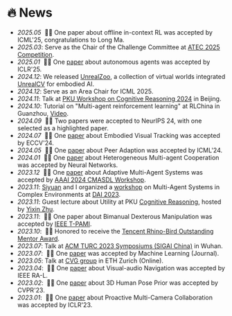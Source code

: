 # 🔥 News
- *2025.05* &nbsp;🎉🎉 One paper about offline in-context RL was accepted by ICML'25, congratulations to Long Ma.
- *2025.03*: Serve as the Chair of the Challenge Committee at [ATEC 2025 Competition](https://www.atecup.cn/competitions/100009).
- *2025.01* &nbsp;🎉🎉 One [paper](https://arxiv.org/abs/2412.06435) about autonomous agents was accepted by ICLR'25.
- *2024.12*: We released [UnrealZoo](http://unrealzoo.site/), a collection of virtual worlds integrated [UnrealCV](https://unrealcv.org/) for embodied AI.
- *2024.12*: Serve as an Area Chair for ICML 2025.
- *2024.11*: Talk at [PKU Workshop on Cognitive Reasoning 2024](https://www.ai.pku.edu.cn/info/1086/3053.htm) in Beijing.
- *2024.10*: Tutorial on "Multi-agent reinforcement learning" at RLChina in Guanzhou, [Video](https://www.bilibili.com/video/BV15yBeYWEPA/?spm_id_from=333.999.0.0).
- *2024.09* &nbsp;🎉🎉 Two papers were accepted to NeurIPS 24, with one selected as a highlighted paper.
- *2024.07* &nbsp;🎉🎉 One [paper](https://arxiv.org/pdf/2404.09857) about Embodied Visual Tracking was accepted by ECCV'24.
- *2024.05* &nbsp;🎉🎉 One [paper](https://arxiv.org/abs/2402.02468) about Peer Adaption was accepted by ICML'24.
- *2024.01* &nbsp;🎉🎉 One [paper](https://papers.ssrn.com/sol3/papers.cfm?abstract_id=4437059) about Heterogeneous Multi-agent Cooperation was accepted by Neural Networks.
- *2023.12* &nbsp;🎉🎉 One [paper](https://drive.google.com/file/d/18MTVr8_vGrTrNStbF7GsoluVW-tWzuWQ/view) about Adaptive Multi-Agent Systems was accepted by [AAAI 2024 CMASDL Workshop](https://www.is3rlab.org/aaai24-cmasdl-workshop.github.io/).
- *2023.11*: [Siyuan](https://siyuanqi.github.io/) and I organized a [workshop](https://sites.google.com/view/dai-2023-masce) on Multi-Agent Systems in Complex Environments at [DAI 2023](http://www.adai.ai/dai/2023/index.html).
- *2023.11*: Guest lecture about Utility at PKU [Cognitive Reasoning](https://yzhu.io/courses/core/), hosted by [Yixin Zhu](https://yzhu.io/).
- *2023.11*: &nbsp;🎉🎉 One paper about Bimanual Dexterous Manipulation was accepted by [IEEE T-PAMI](https://ieeexplore.ieee.org/abstract/document/10343126).
- *2023.10*: &nbsp;🎉🎉 Honored to receive the [Tencent Rhino-Bird Outstanding Mentor Award](https://ur.tencent.com/article/1462).
- *2023.07*: Talk at [ACM TURC 2023 Symposiums (SIGAI China)](https://www.acmturc.com/2023/en/SIGAI_China.html) in Wuhan.
- *2023.07*: &nbsp;🎉🎉 One [paper](https://github.com/PKU-Alignment/ReDMan) was accepted by Machine Learning (Journal). 
- *2023.05*: Talk at [CVG group](https://cvg.ethz.ch/) in ETH Zurich (Online).
- *2023.04*: &nbsp;🎉🎉 One [paper](https://arxiv.org/abs/2304.10773) about Visual-audio Navigation was accepted by IEEE RA-L. 
- *2023.02*: &nbsp;🎉🎉 One [paper]((https://arxiv.org/abs/2212.08641)) about 3D Human Pose Prior was accepted by CVPR'23. 
- *2023.01*: &nbsp;🎉🎉 One [paper](https://openreview.net/pdf?id=CPIy9TWFYBG) about Proactive Multi-Camera Collaboration was accepted by ICLR'23. 
